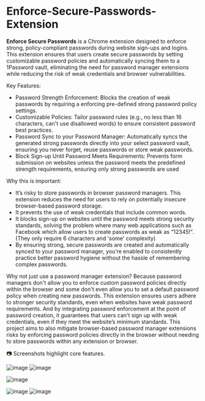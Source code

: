 # Enforce-Secure-Passwords-Extension
**Enforce Secure Passwords** is a Chrome extension designed to enforce strong, policy-compliant passwords during website sign-ups and logins. This extension ensures that users create secure passwords by setting customizable password policies and automatically syncing them to a 1Password vault, eliminating the need for password manager extensions while reducing the risk of weak credentials and browser vulnerabilities.

Key Features:
- Password Strength Enforcement: Blocks the creation of weak passwords by requiring a enforcing pre-defined strong password policy settings.
- Customizable Policies: Tailor password rules (e.g., no less than 16 characters, can't use disallowed words) to ensure consistent password best practices.
- Password Sync to your Password Manager: Automatically syncs the generated strong passwords directly into your select password vault, ensuring you never forget, reuse passwords or store weak passwords.
- Block Sign-up Until Password Meets Requirements: Prevents form submission on websites unless the password meets the predefined strength requirements, ensuring only strong passwords are used

Why this is important: 
- It’s risky to store passwords in browser password managers. This extension reduces the need for users to rely on potentially insecure browser-based password storage.
- It prevents the use of weak credentials that include common words.
- It blocks sign-up on websites until the password meets strong security standards, solving the problem where many web applications such as Facebook which allow users to create passwords as weak as “12345!”. (They only require 6 characters and 'some' complexity)
- By ensuring strong, secure passwords are created and automatically synced to your password manager, you’re enabled to consistently practice better password hygiene without the hassle of remembering complex passwords.

Why not just use a password manager extension?
Because password managers don't allow you to enforce custom password policies directly within the browser and some don't even allow you to set a default password policy when creating new passwords. This extension ensures users adhere to stronger security standards, even when websites have weak password requirements. And by integrating password enforcement at the point of password creation, it guarantees that users can't sign up with weak credentials, even if they meet the website’s minimum standards. This project aims to also mitigate browser-based password manager extensions risks by enforcing password policies directly in the browser without needing to store passwords within any extension or browser.

📷 Screenshots highlight core features.


![image](https://github.com/user-attachments/assets/00b921e2-91c0-4fb5-b91f-5fad7c21b402) ![image](https://github.com/user-attachments/assets/d509aef1-8344-4241-b875-ce49231afe6d)


![image](https://github.com/user-attachments/assets/729ad0df-408a-45c2-81ca-e3363f99c965) 

![image](https://github.com/user-attachments/assets/31f21569-6ab8-44ab-96c8-b2b3c1874697) ![image](https://github.com/user-attachments/assets/d7610e83-0089-4731-a255-66755904e5e8)
